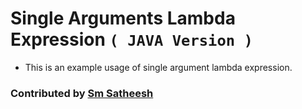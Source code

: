 # Single Arguments Lambda Expression `( JAVA Version )`

* This is an example usage of single argument lambda expression.

### Contributed by [Sm Satheesh](https://github.com/smsatheesh)